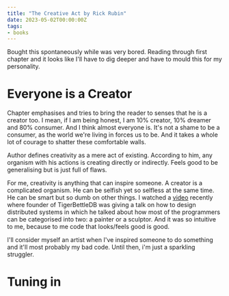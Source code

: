 ```yaml
---
title: "The Creative Act by Rick Rubin"
date: 2023-05-02T00:00:00Z
tags:
- books
---
```


Bought this spontaneously while was very bored. Reading through first chapter and it looks like I'll have to dig deeper and have to mould this for my personality.

# Everyone is a Creator

Chapter emphasises and tries to bring the reader to senses that he is a creator too. I mean, if I am being honest, I am 10% creator, 10% dreamer and 80% consumer. And I think almost everyone is. It's not a shame to be a consumer, as the world we're living in forces us to be. And it takes a whole lot of courage to shatter these comfortable walls.

Author defines creativity as a mere act of existing. According to him, any organism with his actions is creating directly or indirectly. Feels good to be generalising but is just full of flaws.

For me, creativity is anything that can inspire someone. A creator is a complicated organism. He can be selfish yet so selfless at the same time. He can be smart but so dumb on other things. I watched a [video]() recently where founder of TigerBettleDB was giving a talk on how to design distributed systems in which he talked about how most of the programmers can be categorised into two: a painter or a sculptor. And it was so intuitive to me, because to me code that looks/feels good is good.

I'll consider myself an artist when I've inspired someone to do something and it'll most probably my bad code. Until then, i'm just a sparkling struggler.

# Tuning in
